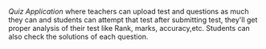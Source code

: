 *Quiz Application*
where teachers can upload test and questions as much they can and students can attempt that test after submitting test, they'll get proper analysis of their test like Rank, marks, accuracy,etc.
Students can also check the solutions of each question.
